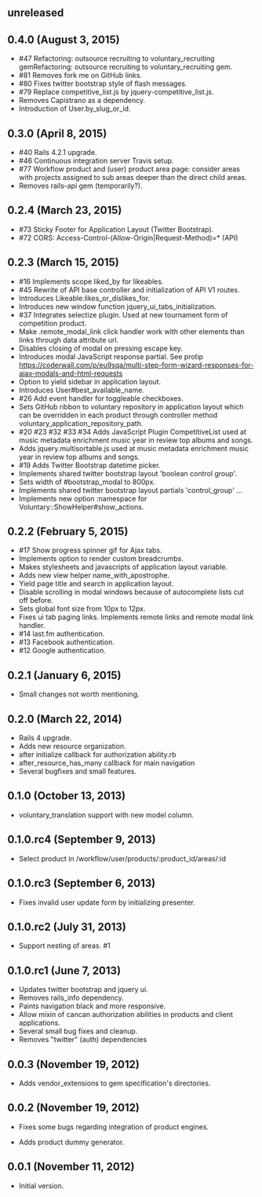 ## unreleased ##

## 0.4.0 (August 3, 2015) ##

* #47 Refactoring: outsource recruiting to voluntary_recruiting gemRefactoring: outsource recruiting to voluntary_recruiting gem.
* #81 Removes fork me on GitHub links.
* #80 Fixes twitter bootstrap style of flash messages.
* #79 Replace competitive_list.js by jquery-competitive_list.js.
* Removes Capistrano as a dependency.
* Introduction of User.by_slug_or_id.

## 0.3.0 (April 8, 2015) ##

* #40 Rails 4.2.1 upgrade.
* #46 Continuous integration server Travis setup.
* #77 Workflow product and (user) product area page: consider areas with projects assigned to sub areas deeper than the direct child areas.
* Removes rails-api gem (temporarily?).

## 0.2.4 (March 23, 2015) ##

*  #73 Sticky Footer for Application Layout (Twitter Bootstrap).
*  #72 CORS: Access-Control-(Allow-Origin|Request-Method)=* (API)

## 0.2.3 (March 15, 2015) ##

*   #16 Implements scope liked_by for likeables.
*   #45 Rewrite of API base controller and initialization of API V1 routes.
*   Introduces Likeable.likes_or_dislikes_for.
*   Introduces new window function jquery_ui_tabs_initialization.
*   #37 Integrates selectize plugin. Used at new tournament form of competition product.
*   Make .remote_modal_link click handler work with other elements than links through data attribute url.
*   Disables closing of modal on pressing escape key.
*   Introduces modal JavaScript response partial. See protip https://coderwall.com/p/eu9sqa/multi-step-form-wizard-responses-for-ajax-modals-and-html-requests
*   Option to yield sidebar in application layout.
*   Introduces User#best_available_name.
*   #26 Add event handler for toggleable checkboxes.
*   Sets GitHub ribbon to voluntary repository in application layout which can be overridden in each product through controller method voluntary_application_repository_path.
*   #20 #23 #32 #33 #34 Adds JavaScript Plugin CompetitiveList used at music metadata enrichment music year in review top albums and songs.
*   Adds jquery.multisortable.js used at music metadata enrichment music year in review top albums and songs.
*   #19 Adds Twitter Bootstrap datetime picker. 
*   Implements shared twitter bootstrap layout 'boolean control group'.
*   Sets width of #bootstrap_modal to 800px.
*   Implements shared twitter bootstrap layout partials 'control_group' ...
*   Implements new option :namespace for Voluntary::ShowHelper#show_actions.

## 0.2.2 (February 5, 2015) ##

*   #17 Show progress spinner gif for Ajax tabs.
*   Implements option to render custom breadcrumbs.
*   Makes stylesheets and javascripts of application layout variable.
*   Adds new view helper name_with_apostrophe.
*   Yield page title and search in application layout.
*   Disable scrolling in modal windows because of autocomplete lists cut off before.
*   Sets global font size from 10px to 12px.
*   Fixes ui tab paging links. Implements remote links and remote modal link handler.
*   #14 last.fm authentication.
*   #13 Facebook authentication.
*   #12 Google authentication.

## 0.2.1 (January 6, 2015) ##

*   Small changes not worth mentioning.

## 0.2.0 (March 22, 2014) ##

*   Rails 4 upgrade.
*   Adds new resource organization.
*   after initialize callback for authorization ability.rb
*   after_resource_has_many callback for main navigation
*   Several bugfixes and small features.

## 0.1.0 (October 13, 2013) ##

*   voluntary_translation support with new model column.

## 0.1.0.rc4 (September 9, 2013) ##

*   Select product in /workflow/user/products/:product_id/areas/:id

## 0.1.0.rc3 (September 6, 2013) ##

*   Fixes invalid user update form by initializing presenter.

## 0.1.0.rc2 (July 31, 2013) ##

*   Support nesting of areas. #1 
  
## 0.1.0.rc1 (June 7, 2013) ##

*   Updates twitter bootstrap and jquery ui.
*   Removes rails_info dependency.
*   Paints navigation black and more responsive.
*   Allow mixin of cancan authorization abilities in products and client applications.
*   Several small bug fixes and cleanup.
*   Removes "twitter" (auth) dependencies

## 0.0.3 (November 19, 2012) ##

*   Adds vendor_extensions to gem specification's directories.

## 0.0.2 (November 19, 2012) ##

*   Fixes some bugs regarding integration of product engines.

*   Adds product dummy generator.

## 0.0.1 (November 11, 2012) ##

*   Initial version.